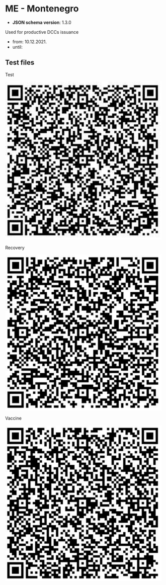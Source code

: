 # ME - Montenegro

* **JSON schema version**: 1.3.0

Used for productive DCCs issuance
* from: 10.12.2021.
* until:

## Test files

Test

![test](TEST.png)

Recovery

![rec](REC.png)

Vaccine

![vac](VAC.png)
